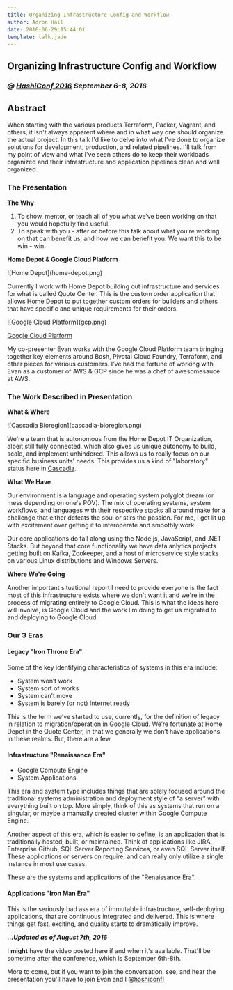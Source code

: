 ```yaml
---
title: Organizing Infrastructure Config and Workflow
author: Adron Hall
date: 2016-06-29:15:44:01
template: talk.jade
---
```

## Organizing Infrastructure Config and Workflow
### *@ [HashiConf 2016](https://www.hashiconf.com/) September 6-8, 2016*

## Abstract

When starting with the various products Terraform, Packer, Vagrant, and others, it isn't always apparent where and in what way one should organize the actual project. In this talk I'd like to delve into what I've done to organize solutions for development, production, and related pipelines. I'll talk from my point of view and what I've seen others do to keep their workloads organized and their infrastructure and application pipelines clean and well organized.

### The Presentation

**The Why**

1. To show, mentor, or teach all of you what we’ve been working on that you would hopefully find useful.
2. To speak with you - after or before this talk about what you’re working on that can benefit us, and how we can benefit you. We want this to be win - win.

**Home Depot & Google Cloud Platform**

<div class="image float-left">
    ![Home Depot](home-depot.png)
</div>

Currently I work with Home Depot building out infrastructure and services for what is called Quote Center. This is the custom order application that allows Home Depot to put together custom orders for builders and others that have specific and unique requirements for their orders.

<div class="image float-right">
    ![Google Cloud Platform](gcp.png)
</div>

[Google Cloud Platform]()

My co-presenter Evan works with the Google Cloud Platform team bringing together key elements around Bosh, Pivotal Cloud Foundry, Terraform, and other pieces for various customers. I've had the fortune of working with Evan as a customer of AWS & GCP since he was a chef of awesomesauce at AWS.

### The Work Described in Presentation

**What & Where**

<div class="image float-right">
    ![Cascadia Bioregion](cascadia-bioregion.png)
</div>

We're a team that is autonomous from the Home Depot IT Organization, albeit still fully connected, which also gives us unique autonomy to build, scale, and implement unhindered. This allows us to really focus on our specific business units' needs. This provides us a kind of "laboratory" status here in [Cascadia](https://en.wikipedia.org/wiki/Cascadia_(bioregion)).

**What We Have**

Our environment is a language and operating system polyglot dream (or mess depending on one's POV). The mix of operating systems, system workflows, and languages with their respective stacks all around make for a challenge that either defeats the soul or stirs the passion. For me, I get lit up with excitement over getting it to interoperate and smoothly work.

Our core applications do fall along using the Node.js, JavaScript, and .NET Stacks. But beyond that core functionality we have data anlytics projects getting built on Kafka, Zookeeper, and a host of microservice style stacks on various Linux distributions and Windows Servers.

**Where We're Going**

Another important situational report I need to provide everyone is the fact most of this infrastructure exists where we don't want it and we're in the process of migrating entirely to Google Cloud. This is what the ideas here will involve, is Google Cloud and the work I’m doing to get us migrated to and deploying to Google Cloud.

### Our 3 Eras

#### **Legacy "Iron Throne Era"**

Some of the key identifying characteristics of systems in this era include:

* System won’t work
* System sort of works
* System can’t move
* System is barely (or not) Internet ready

This is the term we've started to use, currently, for the definition of legacy in relation to migration/operation in Google Cloud. We’re fortunate at Home Depot in the Quote Center, in that we generally we don’t have applications in these realms. But, there are a few.

#### **Infrastructure "Renaissance Era"**

* Google Compute Engine
* System Applications

This era and system type includes things that are solely focused around the traditional systems administration and deployment style of "a server" with everything built on top. More simply, think of this as systems that run on a singular, or maybe a manually created cluster within Google Compute Engine.

Another aspect of this era, which is easier to define, is an application that is traditionally hosted, built, or maintained. Think of applications like JIRA, Enterprise Github, SQL Server Reporting Services, or even SQL Server itself. These applications or servers on require, and can really only utilize a single instance in most use cases.

These are the systems and applications of the "Renaissance Era".

#### **Applications "Iron Man Era"**

This is the seriously bad ass era of immutable infrastructure, self-deploying applications, that are continuous integrated and delivered. This is where things get fast, exciting, and quality starts to dramatically improve.

***...Updated as of August 7th, 2016***

I **might** have the video posted here if and when it's available. That'll be sometime after the conference, which is September 6th-8th.

More to come, but if you want to join the conversation, see, and hear the presentation you'll have to join Evan and I [@hashiconf](https://www.hashiconf.com/)!

